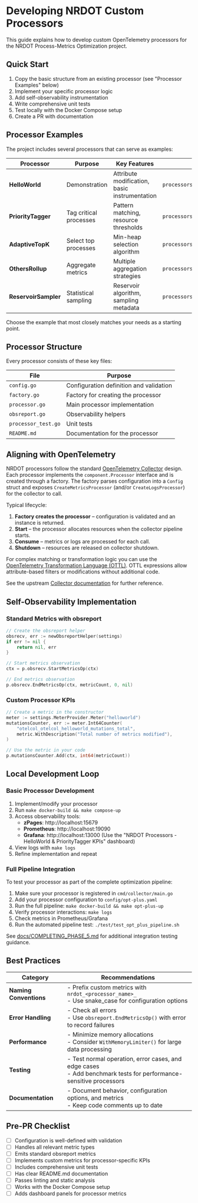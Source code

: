 # Developing NRDOT Custom Processors

This guide explains how to develop custom OpenTelemetry processors for the NRDOT Process-Metrics Optimization project.

## Quick Start

1. Copy the basic structure from an existing processor (see "Processor Examples" below)
2. Implement your specific processor logic
3. Add self-observability instrumentation
4. Write comprehensive unit tests
5. Test locally with the Docker Compose setup
6. Create a PR with documentation

## Processor Examples

The project includes several processors that can serve as examples:

| Processor | Purpose | Key Features | Location |
|-----------|---------|--------------|----------|
| **HelloWorld** | Demonstration | Attribute modification, basic instrumentation | `processors/helloworld/` |
| **PriorityTagger** | Tag critical processes | Pattern matching, resource thresholds | `processors/prioritytagger/` |
| **AdaptiveTopK** | Select top processes | Min-heap selection algorithm | `processors/adaptivetopk/` |
| **OthersRollup** | Aggregate metrics | Multiple aggregation strategies | `processors/othersrollup/` |
| **ReservoirSampler** | Statistical sampling | Reservoir algorithm, sampling metadata | `processors/reservoirsampler/` |

Choose the example that most closely matches your needs as a starting point.

## Processor Structure

Every processor consists of these key files:

| File | Purpose |
|------|---------|
| `config.go` | Configuration definition and validation |
| `factory.go` | Factory for creating the processor |
| `processor.go` | Main processor implementation |
| `obsreport.go` | Observability helpers |
| `processor_test.go` | Unit tests |
| `README.md` | Documentation for the processor |

## Aligning with OpenTelemetry

NRDOT processors follow the standard [OpenTelemetry Collector](https://opentelemetry.io/docs/collector/) design. Each processor implements the `component.Processor` interface and is created through a factory. The factory parses configuration into a `Config` struct and exposes `CreateMetricsProcessor` (and/or `CreateLogsProcessor`) for the collector to call.

Typical lifecycle:

1. **Factory creates the processor** – configuration is validated and an instance is returned.
2. **Start** – the processor allocates resources when the collector pipeline starts.
3. **Consume** – metrics or logs are processed for each call.
4. **Shutdown** – resources are released on collector shutdown.

For complex matching or transformation logic you can use the [OpenTelemetry Transformation Language (OTTL)](https://github.com/open-telemetry/opentelemetry-collector-contrib/tree/main/pkg/ottl). OTTL expressions allow attribute-based filters or modifications without additional code.

See the upstream [Collector documentation](https://opentelemetry.io/docs/collector/components/#processors) for further reference.

## Self-Observability Implementation

### Standard Metrics with obsreport

```go
// Create the obsreport helper
obsrecv, err := newObsreportHelper(settings)
if err != nil {
    return nil, err
}

// Start metrics observation
ctx = p.obsrecv.StartMetricsOp(ctx)

// End metrics observation
p.obsrecv.EndMetricsOp(ctx, metricCount, 0, nil)
```

### Custom Processor KPIs

```go
// Create a metric in the constructor
meter := settings.MeterProvider.Meter("helloworld")
mutationsCounter, err := meter.Int64Counter(
    "otelcol_otelcol_helloworld_mutations_total",
    metric.WithDescription("Total number of metrics modified"),
)

// Use the metric in your code
p.mutationsCounter.Add(ctx, int64(metricCount))
```

## Local Development Loop

### Basic Processor Development

1. Implement/modify your processor
2. Run `make docker-build && make compose-up`
3. Access observability tools:
   - **zPages**: http://localhost:15679
   - **Prometheus**: http://localhost:19090
   - **Grafana**: http://localhost:13000 (Use the "NRDOT Processors - HelloWorld & PriorityTagger KPIs" dashboard)
4. View logs with `make logs`
5. Refine implementation and repeat

### Full Pipeline Integration

To test your processor as part of the complete optimization pipeline:

1. Make sure your processor is registered in `cmd/collector/main.go`
2. Add your processor configuration to `config/opt-plus.yaml`
3. Run the full pipeline: `make docker-build && make opt-plus-up`
4. Verify processor interactions: `make logs`
5. Check metrics in Prometheus/Grafana
6. Run the automated pipeline test: `./test/test_opt_plus_pipeline.sh`

See [docs/COMPLETING_PHASE_5.md](COMPLETING_PHASE_5.md) for additional integration testing guidance.

## Best Practices

| Category | Recommendations |
|----------|----------------|
| **Naming Conventions** | - Prefix custom metrics with `nrdot_<processor_name>_`<br>- Use snake_case for configuration options |
| **Error Handling** | - Check all errors<br>- Use `obsreport.EndMetricsOp()` with error to record failures |
| **Performance** | - Minimize memory allocations<br>- Consider `WithMemoryLimiter()` for large data processing |
| **Testing** | - Test normal operation, error cases, and edge cases<br>- Add benchmark tests for performance-sensitive processors |
| **Documentation** | - Document behavior, configuration options, and metrics<br>- Keep code comments up to date |

## Pre-PR Checklist

- [ ] Configuration is well-defined with validation
- [ ] Handles all relevant metric types
- [ ] Emits standard obsreport metrics
- [ ] Implements custom metrics for processor-specific KPIs
- [ ] Includes comprehensive unit tests
- [ ] Has clear README.md documentation
- [ ] Passes linting and static analysis
- [ ] Works with the Docker Compose setup
- [ ] Adds dashboard panels for processor metrics